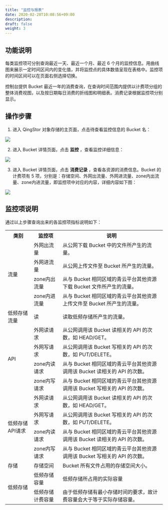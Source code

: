 ```yaml
---
title: "监控与报表"
date: 2020-02-28T10:08:56+09:00
description:
draft: false
weight: 3
---
```


## 功能说明

每类监控项可分别查询最近一天、最近一个月、最近 6 个月的监控信息。用曲线图来展示一定时间区间内的变化值，并将监控点的具体数值呈现在表格中。监控项的时间区间可以在页面右侧选择切换。

控制台提供 Bucket 最近一年的消费查询，在查询时间范围内提供以计费项分组的整体消费视图，以及按日期每日消费的折线图和明细表。消费记录根据监控项分别显示。

## 操作步骤

1. 进入 QingStor 对象存储的主页面，点击待查看监控信息的 Bucket 名：

 ![](/storage/object-storage/_images/bucket_monitor1.png)

2. 进入 Bucket 详情页面，点击 **监控** ，查看监控详细信息：

 ![](/storage/object-storage/_images/bucket_monitor2.png)

3. 进入 Bucket 详情页面，点击 **消费记录** ，查看各资源的消费信息。Bucket 的计费项有 5 项，分别是：存储空间、外网出流量、外网进流量、zone内出流量、zone内进流量，即监控项中对应的内容，详细内容如下图：

 ![](/storage/object-storage/_images/bucket_monitor3.png)


## 监控项说明

通过以上步骤查询出来的各监控项指标说明如下：

   <table class="table table-bordered table-striped table-condensed">
      <tr>
        <th>类别</th>
        <th>监控项</th>
        <th>说明</th>
       </tr>
      <tr>
        <td rowspan="4">流量</td>
        <td>外网出流量</td>
        <td>从公网下载 Bucket 中的文件所产生的流量。</td>
      </tr>
      <tr>
        <td>外网进流量</td>
        <td>从公网上传文件至 Bucket 所产生的流量。</td>
     </tr>
     <tr>
        <td>zone内出流量</td>
        <td>从与 Bucket 相同区域的青云平台其他资源下载 Bucket 文件所产生的流量。</td>
     </tr>
     <tr>
        <td>zone内进流量</td>
        <td>从与 Bucket 相同区域的青云平台其他资源上传文件至 Bucket 所产生的流量。</td>
     </tr>
     <tr>
        <td rowspan="1">低频存储流量</td>
        <td>读</td>
        <td>读取低频存储所产生的流量。</td>
     </tr>
     <tr>
        <td rowspan="4">API</td>
        <td>外网读请求</td>
        <td>从公网调用该 Bucket 读相关的 API 的次数，如 HEAD/GET。</td>
     </tr>
     <tr>
        <td>外网写请求</td>
        <td>从公网调用该 Bucket 写相关的 API 的次数，如 PUT/DELETE。</td>
     </tr>
     <tr>
        <td>zone内读请求</td>
        <td>从与 Bucket 相同区域的青云平台其他资源调用该 Bucket 读相关的 API 的次数。</td>
     </tr>
     <tr>
        <td>zone内写请求</td>
        <td>从与 Bucket 相同区域的青云平台其他资源调用该 Bucket 写相关的 API 的次数。</td>
     </tr>
     <tr>
        <td rowspan="4">低频存储API请求</td>
        <td>外网读请求</td>
        <td>从公网调用该 Bucket 读相关的 API 的次数，如 HEAD/GET。</td>
     </tr>
     <tr>
        <td>外网写请求</td>
        <td>从公网调用该 Bucket 写相关的 API 的次数，如 PUT/DELETE。</td>
     </tr>
     <tr>
        <td>zone内读请求</td>
        <td>从与 Bucket 相同区域的青云平台其他资源调用该 Bucket 读相关的 API 的次数。</td>
     </tr>
     <tr>
        <td>zone内写请求</td>
        <td>从与 Bucket 相同区域的青云平台其他资源调用该 Bucket 写相关的 API 的次数。</td>
     </tr>
     <tr>
        <td>存储</td>
        <td>存储空间</td>
        <td>Bucket 所有文件占用的存储空间大小。</td>
     </tr>
     <tr>
        <td rowspan="2">低频存储</td>
        <td>低频存储容量</td>
        <td>低频存储所占用的实际容量</td>
     </tr>
     <tr>
        <td>低频存储计费容量</td>
        <td>由于低频存储有最小存储时间的要求，故计费容量会大于等于实际存储容量。</td>
     </tr>
   </table>

